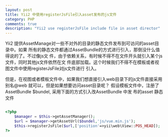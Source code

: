 ```yaml
---
layout: post
title: Yii2 中使用registerJsFile引入asset发布的js文件
category: PHP
comments: true
description: "Yii2 use registerJsFile include file in asset director"
---
```




Yii2 提供AssetManage对一些不对外的目录的静态文件发布到可访问的asset目录中。如果
所有的静态文件都通过AssetBundle的方式进行引入，那倒没什么值得说的了。不过像js文
件，由于依赖关系，有时候不得不在文件开头就引入某个js文件，同时其他js文件依然在文
件底部加载。这个时候我们不得不在模板或者视图文件中使用registerJsFile对js文件进行
引入。

但是，在视图或者模板文件中，如果我们想直接引入web目录下的js文件直接采用别名@web
就可以，但是如果想要访问asset目录呢？
假设模板文件中，注册了AssetBundle $bundel, 采用下面的方式引入改AssetBundle 中发
布的asset 静态文件

```php

<?php
    $manager = $this->getAssetManager();
    $url = $manager->getAssetUrl($bundel,'js/vue.min.js');
    $this->registerJsFile($url,['position'=>yii\web\View::POS_HEAD]);
?>

```


